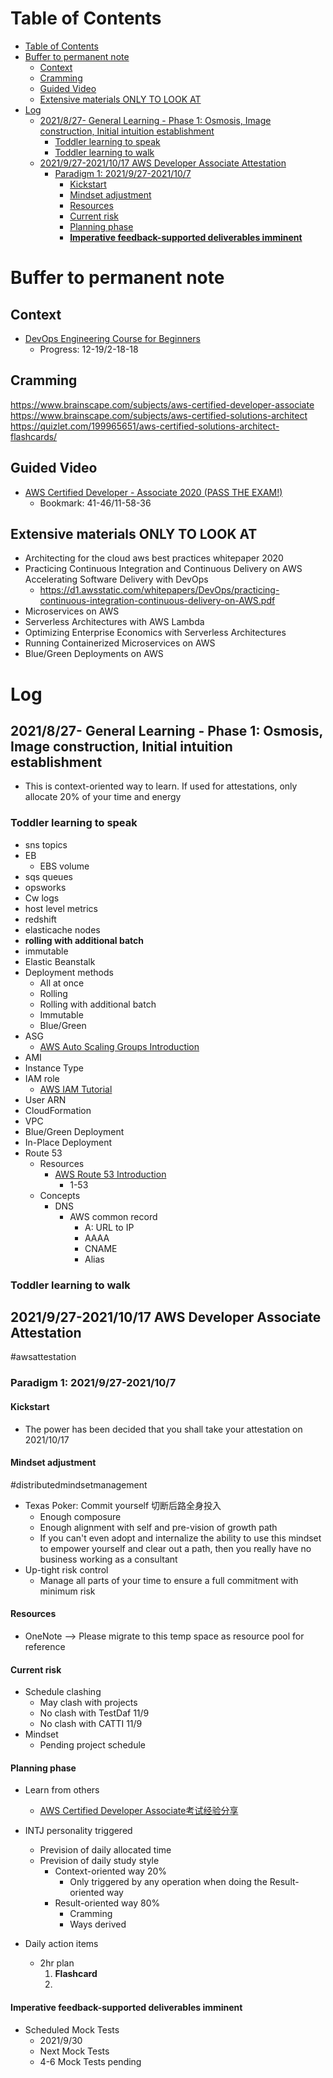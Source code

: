 # Table of Contents
- [Table of Contents](#table-of-contents)
- [Buffer to permanent note](#buffer-to-permanent-note)
  - [Context](#context)
  - [Cramming](#cramming)
  - [Guided Video](#guided-video)
  - [Extensive materials ONLY TO LOOK AT](#extensive-materials-only-to-look-at)
- [Log](#log)
  - [2021/8/27- General Learning - Phase 1: Osmosis, Image construction, Initial intuition establishment](#2021827--general-learning---phase-1-osmosis-image-construction-initial-intuition-establishment)
    - [Toddler learning to speak](#toddler-learning-to-speak)
    - [Toddler learning to walk](#toddler-learning-to-walk)
  - [2021/9/27-2021/10/17 AWS Developer Associate Attestation](#2021927-20211017-aws-developer-associate-attestation)
    - [Paradigm 1: 2021/9/27-2021/10/7](#paradigm-1-2021927-2021107)
      - [Kickstart](#kickstart)
      - [Mindset adjustment](#mindset-adjustment)
      - [Resources](#resources)
      - [Current risk](#current-risk)
      - [Planning phase](#planning-phase)
      - [**Imperative feedback-supported deliverables imminent**](#imperative-feedback-supported-deliverables-imminent)

# Buffer to permanent note

## Context
- [DevOps Engineering Course for Beginners](https://www.youtube.com/watch?v=j5Zsa_eOXeY)
  - Progress: 12-19/2-18-18

## Cramming
https://www.brainscape.com/subjects/aws-certified-developer-associate
https://www.brainscape.com/subjects/aws-certified-solutions-architect
https://quizlet.com/199965651/aws-certified-solutions-architect-flashcards/
##  Guided Video
- [AWS Certified Developer - Associate 2020 (PASS THE EXAM!)](https://www.youtube.com/watch?v=RrKRN9zRBWs&t=515s)
	- Bookmark: 41-46/11-58-36



## Extensive materials ONLY TO LOOK AT 
- Architecting for the cloud aws best practices whitepaper 2020
- Practicing Continuous Integration and Continuous Delivery on AWS Accelerating Software Delivery with DevOps
  - https://d1.awsstatic.com/whitepapers/DevOps/practicing-continuous-integration-continuous-delivery-on-AWS.pdf
- Microservices on AWS
- Serverless Architectures with AWS Lambda
- Optimizing Enterprise Economics with Serverless Architectures
- Running Containerized Microservices on AWS
- Blue/Green Deployments on AWS


# Log

## 2021/8/27- General Learning - Phase 1: Osmosis, Image construction, Initial intuition establishment
- This is context-oriented way to learn. If used for attestations, only allocate 20% of your time and energy
### Toddler learning to speak
- sns topics
- EB 
  - EBS volume
- sqs queues
- opsworks
- Cw logs
- host level metrics
- redshift
- elasticache nodes
- **rolling with additional batch**
- immutable 
- Elastic Beanstalk
- Deployment methods
  - All at once
  - Rolling
  - Rolling with additional batch
  - Immutable
  - Blue/Green
- ASG
  - [AWS Auto Scaling Groups Introduction](https://www.youtube.com/watch?v=jvMoWjsP7Pk)
- AMI
- Instance Type
- IAM role
  - [AWS IAM Tutorial](https://www.youtube.com/watch?v=3y596T1eH_8)
- User ARN
- CloudFormation
- VPC
- Blue/Green Deployment
- In-Place Deployment
- Route 53
  - Resources
    - [AWS Route 53 Introduction](https://www.youtube.com/watch?v=10JKpg-eqZU)
      - 1-53
  - Concepts
    - DNS
      - AWS common record
        - A: URL to IP
        - AAAA
        - CNAME
        - Alias
### Toddler learning to walk

## 2021/9/27-2021/10/17 AWS Developer Associate Attestation
#awsattestation
### Paradigm 1: 2021/9/27-2021/10/7
#### Kickstart
- The power has been decided that you shall take your attestation on 2021/10/17

#### Mindset adjustment
#distributedmindsetmanagement
- Texas Poker: Commit yourself 切断后路全身投入
  - Enough composure
  - Enough alignment with self and pre-vision of growth path
  - If you can't even adopt and internalize the ability to use this mindset to empower yourself and clear out a path, then you really have no business working as a consultant
- Up-tight risk control
  - Manage all parts of your time to ensure a full commitment with minimum risk
#### Resources
- OneNote --> Please migrate to this temp space as resource pool for reference

#### Current risk
- Schedule clashing
  - May clash with projects
  - No clash with TestDaf 11/9
  - No clash with CATTI 11/9
- Mindset
  - Pending project schedule
#### Planning phase 
- Learn from others
  - [AWS Certified Developer Associate考试经验分享](https://www.douban.com/note/769295318/)

- INTJ personality triggered
  - Prevision of daily allocated time
  - Prevision of daily study style
    - Context-oriented way 20%
      - Only triggered by any operation when doing the Result-oriented way
    - Result-oriented way 80%
      - Cramming
      - Ways derived

- Daily action items
  - 2hr plan
    1. **Flashcard**
    2. 
#### **Imperative feedback-supported deliverables imminent**
- Scheduled Mock Tests
  - 2021/9/30
  - Next Mock Tests
  - 4-6 Mock Tests pending